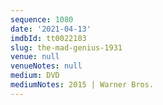 ```yaml
---
sequence: 1080
date: '2021-04-13'
imdbId: tt0022103
slug: the-mad-genius-1931
venue: null
venueNotes: null
medium: DVD
mediumNotes: 2015 | Warner Bros.
---
```


